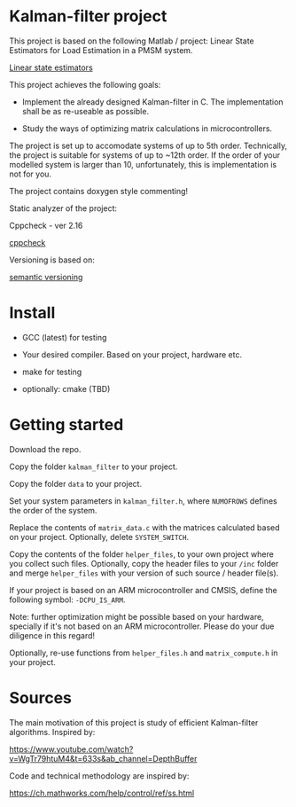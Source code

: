 # Kalman-filter project
This project is based on the following Matlab / project: Linear State Estimators for Load Estimation in a PMSM system.

[Linear state estimators](https://github.com/barnatemesi/PMSM_FOC_LTID_Linear)

This project achieves the following goals:

- Implement the already designed Kalman-filter in C. The implementation shall be as re-useable as possible.

- Study the ways of optimizing matrix calculations in microcontrollers.

The project is set up to accomodate systems of up to 5th order. Technically, the project is suitable for systems of up to ~12th order.
If the order of your modelled system is larger than 10, unfortunately, this is implementation is not for you.

The project contains doxygen style commenting!

Static analyzer of the project:

Cppcheck - ver 2.16

[cppcheck](https://cppcheck.sourceforge.io/)

Versioning is based on: 

[semantic versioning](https://semver.org/)

# Install
- GCC (latest) for testing

- Your desired compiler. Based on your project, hardware etc.

- make for testing

- optionally: cmake (TBD)

# Getting started
Download the repo.
 
Copy the folder `kalman_filter` to your project. 

Copy the folder `data` to your project. 

Set your system parameters in `kalman_filter.h`, where `NUMOFROWS` defines the order of the system.

Replace the contents of `matrix_data.c` with the matrices calculated based on your project. Optionally, delete `SYSTEM_SWITCH`.

Copy the contents of the folder `helper_files`, to your own project where you collect such files. Optionally, copy the header files to your `/inc` folder and merge `helper_files` with your version of such source / header file(s).

If your project is based on an ARM microcontroller and CMSIS, define the following symbol: `-DCPU_IS_ARM`.

Note: further optimization might be possible based on your hardware, specially if it's not based on an ARM microcontroller. Please do your due diligence in this regard!

Optionally, re-use functions from `helper_files.h` and `matrix_compute.h` in your project.

# Sources

The main motivation of this project is study of efficient Kalman-filter algorithms. Inspired by:

https://www.youtube.com/watch?v=WgTr79htuM4&t=633s&ab_channel=DepthBuffer

Code and technical methodology are inspired by:

https://ch.mathworks.com/help/control/ref/ss.html
